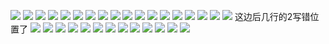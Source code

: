 <!--
 * @Author: guanjiajun www.guanjiajun@ewake.com
 * @Date: 2023-07-08 16:50:39
 * @LastEditors: guanjiajun www.guanjiajun@ewake.com
 * @LastEditTime: 2023-07-08 17:36:17
 * @FilePath: \studys\programming\图形学\opengl\现代OpenGL保姆级课程\class2\仿射，齐次.md
 * @Description: 这是默认设置,请设置`customMade`, 打开koroFileHeader查看配置 进行设置: https://github.com/OBKoro1/koro1FileHeader/wiki/%E9%85%8D%E7%BD%AE
-->
![](images/img-2023-07-08-16-50-55.png)
![](images/img-2023-07-08-16-53-30.png)
![](images/img-2023-07-08-16-54-19.png)
![](images/img-2023-07-08-16-55-02.png)
![](images/img-2023-07-08-16-56-56.png)
![](images/img-2023-07-08-16-59-32.png)
![](images/img-2023-07-08-17-00-44.png)
![](images/img-2023-07-08-17-02-59.png)
![](images/img-2023-07-08-17-03-30.png)
![](images/img-2023-07-08-17-03-58.png)
![](images/img-2023-07-08-17-05-22.png)
![](images/img-2023-07-08-17-08-17.png)
![](images/img-2023-07-08-17-09-28.png)
![](images/img-2023-07-08-17-09-48.png)
![](images/img-2023-07-08-17-11-38.png)
![](images/img-2023-07-08-17-13-02.png)
![](images/img-2023-07-08-17-15-28.png)
![](images/img-2023-07-08-17-18-36.png)
这边后几行的2写错位置了
![](images/img-2023-07-08-17-21-08.png)
![](images/img-2023-07-08-17-25-54.png)
![](images/img-2023-07-08-17-27-04.png)
![](images/img-2023-07-08-17-27-57.png)
![](images/img-2023-07-08-17-28-42.png)
![](images/img-2023-07-08-17-29-26.png)
![](images/img-2023-07-08-17-31-07.png)
![](images/img-2023-07-08-17-31-21.png)
![](images/img-2023-07-08-17-32-16.png)
![](images/img-2023-07-08-17-34-01.png)
![](images/img-2023-07-08-17-34-40.png)
![](images/img-2023-07-08-17-36-11.png)
![](images/img-2023-07-08-17-36-58.png)